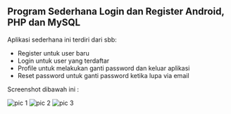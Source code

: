 ## Program Sederhana Login dan Register Android, PHP dan MySQL

Aplikasi sederhana ini terdiri dari sbb:

- Register untuk user baru
- Login untuk user yang terdaftar
- Profile untuk melakukan ganti password dan keluar aplikasi
- Reset password untuk ganti password ketika lupa via email

Screenshot dibawah ini :

![pic 1](screenshot/1)
![pic 2](screenshot/2)
![pic 3](screenshot/3)

